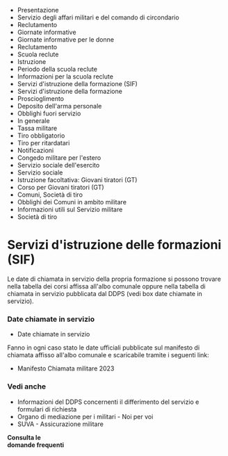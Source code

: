   * Presentazione
  * Servizio degli affari militari e del comando di circondario
  * Reclutamento
  * Giornate informative
  * Giornate informative per le donne
  * Reclutamento
  * Scuola reclute
  * Istruzione
  * Periodo della scuola reclute
  * Informazioni per la scuola reclute
  * Servizi d'istruzione della formazione (SIF)
  * Servizi d'istruzione della formazione
  * Proscioglimento
  * Deposito dell'arma personale
  * Obblighi fuori servizio
  * In generale
  * Tassa militare
  * Tiro obbligatorio
  * Tiro per ritardatari
  * Notificazioni
  * Congedo militare per l'estero
  * Servizio sociale dell'esercito
  * Servizio sociale
  * Istruzione facoltativa: Giovani tiratori (GT)
  * Corso per Giovani tiratori (GT)
  * Comuni, Società di tiro
  * Obblighi dei Comuni in ambito militare
  * Informazioni utili sul Servizio militare
  * Società di tiro

#  Servizi d'istruzione delle formazioni (SIF)

Le date di chiamata in servizio della propria formazione si possono trovare
nella tabella dei corsi affissa all'albo comunale oppure nella tabella di
chiamata in servizio pubblicata dal DDPS (vedi box date chiamate in servizio).

###  Date chiamate in servizio

  * Date chiamate in servizio

Fanno in ogni caso stato le date ufficiali pubblicate sul manifesto di
chiamata affisso all'albo comunale e scaricabile tramite i seguenti link:

  * Manifesto Chiamata militare 2023

###  Vedi anche

  * Informazioni del DDPS concernenti il differimento del servizio e formulari di richiesta
  * Organo di mediazione per i militari - Noi per voi
  * SUVA - Assicurazione militare

 **Consulta le  
domande frequenti**

